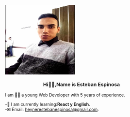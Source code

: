 <div id="header" aling="cemter">

<img align="center" src="/img/foto.jpg" width="230" height="230">
<h3 align="center"">Hi🙋‍♂️,Name is Esteban Espinosa </h3>

<p>I am 💁‍♂️ a young Web Developer with 5 years of experience. </p>

-🧠 I am currently learning:**React y English**.<br>
-✉ Email: heynerestebanespinosa@gmail.com.<br>
</div>
